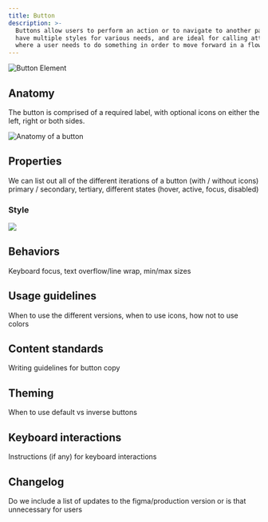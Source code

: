 ```yaml
---
title: Button
description: >-
  Buttons allow users to perform an action or to navigate to another page. They
  have multiple styles for various needs, and are ideal for calling attention to
  where a user needs to do something in order to move forward in a flow.
---
```


![Button Element](</uploads/Button Overview.png> "Button")

## Anatomy

The button is comprised of a required label, with optional icons on either the left, right or both sides.

![Anatomy of a button](/uploads/button-anatomy.png "Anatomy of a button")

## Properties

We can list out all of the different iterations of a button (with / without icons) primary / secondary, tertiary, different states (hover, active, focus, disabled)

### Style

![](/uploads/button-style.png)

## Behaviors

Keyboard focus, text overflow/line wrap, min/max sizes

## Usage guidelines

When to use the different versions, when to use icons, how not to use colors

## Content standards

Writing guidelines for button copy

## Theming

When to use default vs inverse buttons

## Keyboard interactions

Instructions (if any) for keyboard interactions

## Changelog

Do we include a list of updates to the figma/production version or is that unnecessary for users
